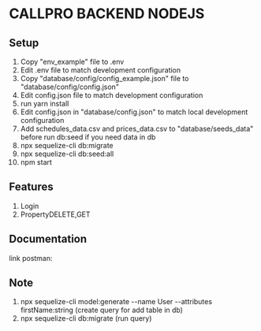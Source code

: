 CALLPRO BACKEND NODEJS
==============

Setup
------------

1. Copy "env_example" file to .env
2. Edit .env file to match development configuration
3. Copy "database/config/config_example.json" file to "database/config/config.json"
4. Edit config.json file to match development configuration
5. run yarn install
6. Edit config.json in "database/config.json" to match local development configuration
7. Add schedules_data.csv and prices_data.csv to "database/seeds_data" before run db:seed if you need data in db
8. npx sequelize-cli db:migrate 
9. npx sequelize-cli db:seed:all
10. npm start


Features
------------

1. Login
2. PropertyDELETE,GET

Documentation
------------
link postman:

Note
------------
1. npx sequelize-cli model:generate --name User --attributes firstName:string (create query for add table in db)
2. npx sequelize-cli db:migrate (run query)